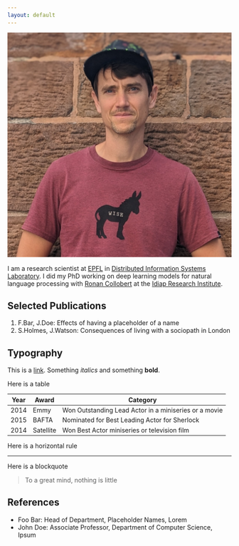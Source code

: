 ```yaml
---
layout: default
---
```


<img class="profile-picture" src="portrait.jpg">

I am a research scientist at [EPFL](https://www.epfl.ch) in [Distributed Information Systems Laboratory](https://www.epfl.ch/labs/lsir/). I did my PhD working on deep learning models for natural language processing with [Ronan Collobert](https://ronan.collobert.com) at the [Idiap Research Institute](https://www.idiap.ch/).

## Selected Publications

1. F.Bar, J.Doe: Effects of having a placeholder of a name
2. S.Holmes, J.Watson: Consequences of living with a sociopath in London

## Typography

This is a [link](http://google.com). Something _italics_ and something **bold**.

Here is a table

| Year | Award     | Category                                              |
| ---- | --------- | ----------------------------------------------------- |
| 2014 | Emmy      | Won Outstanding Lead Actor in a miniseries or a movie |
| 2015 | BAFTA     | Nominated for Best Leading Actor for Sherlock         |
| 2014 | Satellite | Won Best Actor miniseries or television film          |

Here is a horizontal rule

---

Here is a blockquote

> To a great mind, nothing is little

## References

- Foo Bar: Head of Department, Placeholder Names, Lorem
- John Doe: Associate Professor, Department of Computer Science, Ipsum
